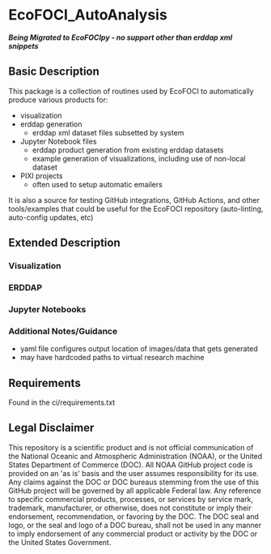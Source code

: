 # EcoFOCI_AutoAnalysis

***Being Migrated to EcoFOCIpy - no support other than erddap xml snippets***

## Basic Description

This package is a collection of routines used by EcoFOCI to automatically produce various products for:

* visualization
* erddap generation
  + erddap xml dataset files subsetted by system
* Jupyter Notebook files
  + erddap product generation from existing erddap datasets
  + example generation of visualizations, including use of non-local dataset
* PIXI projects
  + often used to setup automatic emailers
  
It is also a source for testing GitHub integrations, GitHub Actions, and other tools/examples that could be useful for the EcoFOCI repository (auto-linting, auto-config updates, etc)

## Extended Description

### Visualization

### ERDDAP

### Jupyter Notebooks

### Additional Notes/Guidance

* yaml file configures output location of images/data that gets generated
* may have hardcoded paths to virtual research machine

## Requirements

Found in the ci/requirements.txt

## Legal Disclaimer

This repository is a scientific product and is not official communication of the National Oceanic and Atmospheric Administration (NOAA), or the United States Department of Commerce (DOC).
All NOAA GitHub project code is provided on an 'as is' basis and the user assumes responsibility for its use.
Any claims against the DOC or DOC bureaus stemming from the use of this GitHub project will be governed by all applicable Federal law.
Any reference to specific commercial products, processes, or services by service mark, trademark, manufacturer, or otherwise, does not constitute or imply their endorsement, recommendation, or favoring by the DOC.
The DOC seal and logo, or the seal and logo of a DOC bureau, shall not be used in any manner to imply endorsement of any commercial product or activity by the DOC or the United States Government.
